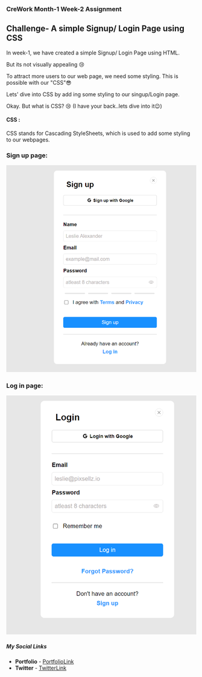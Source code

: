 ### CreWork Month-1 Week-2 Assignment

## Challenge- A simple Signup/ Login Page using CSS

In week-1, we have created a simple Signup/ Login Page using HTML. 

But its not visually appealing 😢

To attract more users to our web page, we need some styling. This is possible with our "CSS"😎

Lets' dive into  CSS by add ing some styling to our singup/Login page.

Okay. But what is CSS? 😢 (I have your back..lets dive into it😉)



#### CSS : 
CSS stands for Cascading StyleSheets, which is used to add some styling to our webpages.





### Sign up page: 

<img src="https://github.com/shanolhere/CreWork/blob/main/week-2/assets/signup.PNG" alt="signup page">

### Log in page: 

<img src="https://github.com/shanolhere/CreWork/blob/main/week-2/assets/login.PNG" alt="login page">

##### **My Social Links**

- **Portfolio**  - [PortfolioLink](https://sabiya.netlify.app/)
- **Twitter** - [TwitterLink](https://twitter.com/nerd_fswd)
